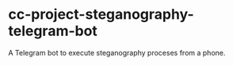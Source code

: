 # cc-project-steganography-telegram-bot
A Telegram bot to execute steganography proceses from a phone.

